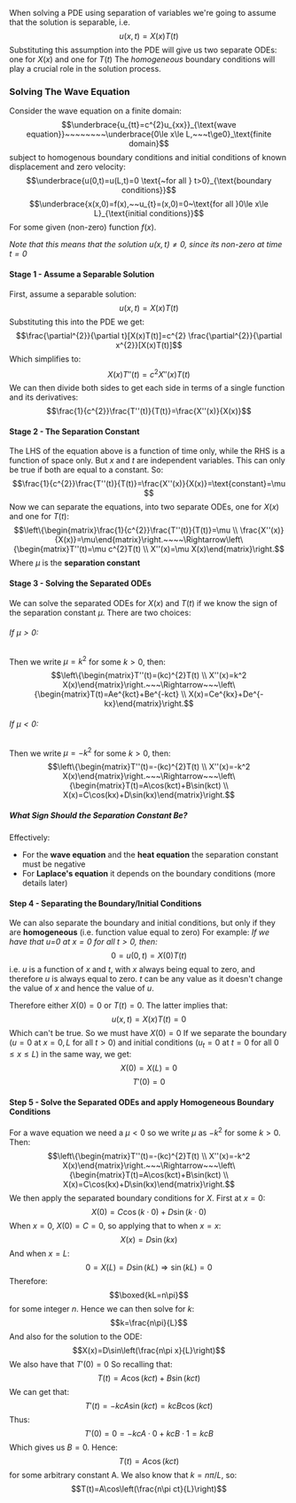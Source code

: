 When solving a PDE using separation of variables we're going to assume that the solution is separable, i.e.
$$u(x,t)=X(x)T(t)$$
Substituting this assumption into the PDE will give us two separate ODEs: one for $X(x)$ and one for $T(t)$
The *homogeneous* boundary conditions will play a crucial role in  the solution process.

### Solving The Wave Equation
Consider the wave equation on a finite domain:
$$\underbrace{u_{tt}=c^{2}u_{xx}}_{\text{wave equation}}~~~~~~~~\underbrace{0\le x\le L,~~~t\ge0}_\text{finite domain}$$
subject to homogenous boundary conditions and initial conditions of known displacement and zero velocity:
$$\underbrace{u(0,t)=u(L,t)=0 \text{~for all } t>0}_{\text{boundary conditions}}$$
$$\underbrace{x(x,0)=f(x),~~u_{t}=(x,0)=0~\text{for all }0\le x\le L}_{\text{initial conditions}}$$
For some given (non-zero) function $f(x)$.

*Note that this means that the solution $u(x,t)\ne 0$, since its non-zero at time $t=0$* 
#### Stage 1 - Assume a Separable Solution
First, assume a separable solution:
$$u(x,t)=X(x)T(t)$$
Substituting this into the PDE we get:
$$\frac{\partial^{2}}{\partial t}[X(x)T(t)]=c^{2} \frac{\partial^{2}}{\partial x^{2}}[X(x)T(t)]$$
Which simplifies to:
$$X(x)T''(t)=c^{2}X''(x)T(t)$$
We can then divide both sides to get each side in terms of a single function and its derivatives:
$$\frac{1}{c^{2}}\frac{T''(t)}{T(t)}=\frac{X''(x)}{X(x)}$$
#### Stage 2 - The Separation Constant
The LHS of the equation above is a function of time only, while the RHS is a function of space only. But $x$ and $t$ are independent variables. This  can only be true if both are equal to a constant.
So:
$$\frac{1}{c^{2}}\frac{T''(t)}{T(t)}=\frac{X''(x)}{X(x)}=\text{constant}=\mu $$
Now we can separate the equations, into two separate ODEs, one for $X(x)$ and one for $T(t)$:
$$\left\{\begin{matrix}\frac{1}{c^{2}}\frac{T''(t)}{T(t)}=\mu \\  \frac{X''(x)}{X(x)}=\mu\end{matrix}\right.~~~~\Rightarrow\left\{\begin{matrix}T''(t)=\mu c^{2}T(t) \\ X''(x)=\mu X(x)\end{matrix}\right.$$
Where $\mu$ is the **separation constant**
#### Stage 3 - Solving the Separated ODEs
We can solve the separated ODEs for $X(x)$ and $T(t)$ if we know the sign of the separation constant $\mu$. There are two choices:
###### If $\mu>0$: 
Then we write $\mu=k^{2}$ for some $k>0$, then:
$$\left\{\begin{matrix}T''(t)=(kc)^{2}T(t) \\ X''(x)=k^2 X(x)\end{matrix}\right.~~~\Rightarrow~~~\left\{\begin{matrix}T(t)=Ae^{kct}+Be^{-kct} \\ X(x)=Ce^{kx}+De^{-kx}\end{matrix}\right.$$
###### If $\mu<0$: 
Then we write $\mu=-k^{2}$ for some $k>0$, then:
$$\left\{\begin{matrix}T''(t)=-(kc)^{2}T(t) \\ X''(x)=-k^2 X(x)\end{matrix}\right.~~~\Rightarrow~~~\left\{\begin{matrix}T(t)=A\cos(kct)+B\sin(kct) \\ X(x)=C\cos(kx)+D\sin(kx)\end{matrix}\right.$$
##### What Sign Should the Separation Constant Be?
Effectively:
- For the **wave equation** and the **heat equation** the separation constant must be negative
- For **Laplace's equation** it depends on the boundary conditions (more details later)
#### Step 4 - Separating the Boundary/Initial Conditions
We can also separate the boundary and initial conditions, but only if they are **homogeneous** (i.e. function value equal to zero)
For example:
*If we have that $u$=0 at $x=0$ for all $t>0$, then:*
$$0=u(0,t)=X(0)T(t)$$
i.e. $u$ is a function of $x$ and $t$, with $x$ always being equal to zero, and therefore $u$ is always equal to zero. $t$ can be any value as it doesn't change the value of $x$ and hence the value of $u$.

Therefore either $X(0)=0$ or $T(t)=0$. The latter implies that:
$$u(x,t)=X(x)T(t)=0$$
Which can't be true. So we must have $X(0)=0$
If we separate the boundary ($u=0 \text{ at } x=0,L$ for all $t>0$) and initial conditions ($u_{t}=0$ at $t=0$ for all $0\le x\le L$) in the same way, we get:
$$X(0)=X(L)=0$$
$$T'(0)=0$$
#### Step 5 - Solve the Separated ODEs and apply Homogeneous Boundary Conditions
For a wave equation we need a $\mu<0$ so we write $\mu$ as $-k^2$ for some $k>0$. Then:
$$\left\{\begin{matrix}T''(t)=-(kc)^{2}T(t) \\ X''(x)=-k^2 X(x)\end{matrix}\right.~~~\Rightarrow~~~\left\{\begin{matrix}T(t)=A\cos(kct)+B\sin(kct) \\ X(x)=C\cos(kx)+D\sin(kx)\end{matrix}\right.$$
We then apply the separated boundary conditions for $X$. First at $x=0$:
$$X(0)=C\cos(k\cdot0)+D\sin(k\cdot0)$$
When $x=0$, $X(0)=C=0$, so applying that to when $x=x$:
$$X(x)=D\sin(kx)$$
And when $x=L$:
$$0=X(L)=D\sin(kL) \Rightarrow \sin(kL)=0$$
Therefore:
$$\boxed{kL=n\pi}$$ for some integer $n$.
Hence we can then solve for $k$:
$$k=\frac{n\pi}{L}$$
And also for the solution to the ODE:
$$X(x)=D\sin\left(\frac{n\pi x}{L}\right)$$
We also have that $T'(0)=0$ So recalling that:
$$T(t)=A\cos(kct)+B\sin(kct)$$
We can get that:
$$T'(t)=-kcA\sin(kct)=kcB\cos(kct)$$
Thus:
$$T'(0)=0=-kcA\cdot0+kcB\cdot 1=kcB$$
Which gives us $B=0$. Hence:
$$T(t)=A\cos(kct)$$
for some arbitrary constant A.
We also know that $k=n\pi/L$, so:
$$T(t)=A\cos\left(\frac{n\pi ct}{L}\right)$$

